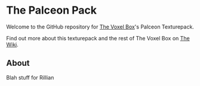 The Palceon Pack
===============
Welcome to the GitHub repository for [The Voxel Box](http://www.thevoxelbox.com/)'s Palceon Texturepack.

Find out more about this texturepack and the rest of The Voxel Box on [The Wiki](http://www.voxelwiki.com/minecraft/Main_Page).

About
---------------
Blah stuff for Rillian
